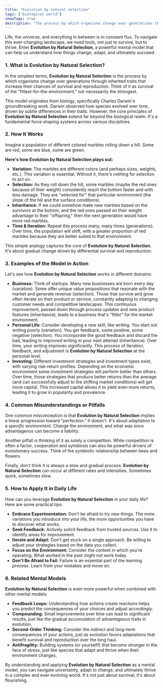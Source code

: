 ```yaml
---
title: "Evolution by natural selection"
tags: ['biological world']
showTags: true
description: "The process by which organisms change over generations through inherited traits that increase chances of survival and reproduction."
---
```



Life, the universe, and everything in between is in constant flux. To navigate this ever-changing landscape, we need tools, not just to survive, but to thrive. Enter **Evolution by Natural Selection**, a powerful mental model that can help us understand how things change, adapt, and ultimately succeed.

### 1. What is Evolution by Natural Selection?

In the simplest terms, **Evolution by Natural Selection** is the process by which organisms change over generations through inherited traits that increase their chances of survival and reproduction. Think of it as survival of the "fittest-for-the-environment," not necessarily the strongest.

This model originates from biology, specifically Charles Darwin's groundbreaking work. Darwin observed how species evolved over time, driven by subtle differences in their traits. However, the core principles of **Evolution by Natural Selection** extend far beyond the biological realm. It's a fundamental force shaping systems across various disciplines.

### 2. How It Works

Imagine a population of different colored marbles rolling down a hill. Some are red, some are blue, some are green.

**Here's how Evolution by Natural Selection plays out:**

*   **Variation:** The marbles are different colors (and perhaps sizes, weights, etc.). This variation is essential. Without it, there's nothing for selection to act on.
*   **Selection:** As they roll down the hill, some marbles (maybe the red ones because of their weight) consistently reach the bottom faster and with less damage. They are "selected for" that particular environment (the slope of the hill and the surface conditions).
*   **Inheritance:** If we could somehow make new marbles based on the survivors at the bottom, and the red ones passed on their weight advantage to their "offspring," then the next generation would have more red marbles.
*   **Time & Iteration:** Repeat this process many, many times (generations). Over time, the population will shift, with a greater proportion of red marbles because they are better suited to that environment.

This simple analogy captures the core of **Evolution by Natural Selection**. It's about gradual change driven by differential survival and reproduction.

### 3. Examples of the Model in Action

Let's see how **Evolution by Natural Selection** works in different domains:

*   **Business:** Think of startups. Many new businesses are born every day (variation). Some offer unique value propositions that resonate with the market and generate revenue (selection). Those that survive and grow often iterate on their product or service, constantly adapting to changing customer needs and competitive landscapes. This continuous improvement, passed down through process updates and new product features (inheritance), leads to a business that's "fitter" for the market environment.
*   **Personal Life:** Consider developing a new skill, like writing. You start out writing poorly (variation). You get feedback, some positive, some negative (selection). You incorporate the good feedback and discard the bad, leading to improved writing in your next attempt (inheritance). Over time, your writing improves significantly. This process of iteration, feedback, and adjustment is **Evolution by Natural Selection** at the personal level.
*   **Investing:** Different investment strategies and investment types exist, with varying risk-return profiles. Depending on the economic environment some investment strategies will perform better than others. Over time, those strategies that produce better returns than the average (and can successfully adjust to the shifting market conditions) will get more capital. This increased capital allows it to yield even more returns, leading it to grow in popularity and prevalence.

### 4. Common Misunderstandings or Pitfalls

One common misconception is that **Evolution by Natural Selection** implies a linear progression toward "perfection." It doesn't. It's about adaptation to a *specific* environment. Change the environment, and what was once advantageous can become a liability.

Another pitfall is thinking of it as solely a competition. While competition is often a factor, cooperation and symbiosis can also be powerful drivers of evolutionary success. Think of the symbiotic relationship between bees and flowers.

Finally, don't think it is always a slow and gradual process. **Evolution by Natural Selection** can occur at different rates and intensities. Sometimes quick, sometimes slow.

### 5. How to Apply It in Daily Life

How can you leverage **Evolution by Natural Selection** in your daily life? Here are some practical tips:

*   **Embrace Experimentation:** Don't be afraid to try new things. The more variations you introduce into your life, the more opportunities you have to discover what works.
*   **Seek Feedback:** Actively solicit feedback from trusted sources. Use it to identify areas for improvement.
*   **Iterate and Adapt:** Don't get stuck on a single approach. Be willing to adjust your strategies based on the data you collect.
*   **Focus on the Environment:** Consider the context in which you're operating. What worked in the past might not work today.
*   **Don't Be Afraid to Fail:** Failure is an essential part of the learning process. Learn from your mistakes and move on.

### 6. Related Mental Models

**Evolution by Natural Selection** is even more powerful when combined with other mental models:

*   **Feedback Loops:** Understanding how actions create reactions helps you predict the consequences of your choices and adjust accordingly.
*   **Compounding:** Small improvements over time can lead to significant results, just like the gradual accumulation of advantageous traits in evolution.
*   **Second-Order Thinking:** Consider the indirect and long-term consequences of your actions, just as evolution favors adaptations that benefit survival and reproduction over the long haul.
*   **Antifragility:** Building systems (or yourself!) that become stronger in the face of stress, just like species that adapt and thrive when their environment changes.

By understanding and applying **Evolution by Natural Selection** as a mental model, you can navigate uncertainty, adapt to change, and ultimately thrive in a complex and ever-evolving world. It's not just about survival; it's about flourishing.

